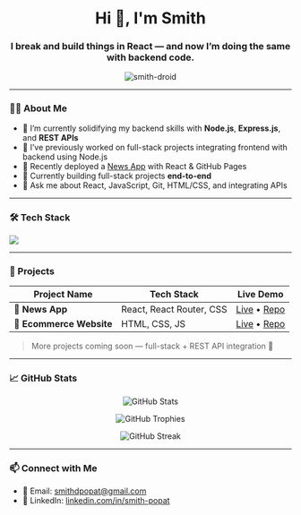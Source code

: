 <h1 align="center">Hi 👋, I'm Smith</h1>
<h3 align="center">I break and build things in React — and now I’m doing the same with backend code.</h3>

<p align="center">
  <img src="https://komarev.com/ghpvc/?username=smith-droid&label=Profile%20views&color=0e75b6&style=flat" alt="smith-droid" />
</p>

---

### 👨‍💻 About Me

- 🌱 I’m currently solidifying my backend skills with **Node.js**, **Express.js**, and **REST APIs**
- 🔄 I’ve previously worked on full-stack projects integrating frontend with backend using Node.js
- 💼 Recently deployed a [News App](https://smith-droid.github.io/news-app) with React & GitHub Pages
- 🎯 Currently building full-stack projects **end-to-end**
- 💬 Ask me about React, JavaScript, Git, HTML/CSS, and integrating APIs

---

### 🛠️ Tech Stack

<p align="left">
  <img src="https://skillicons.dev/icons?i=html,css,js,react,bootstrap,nodejs,express,mysql,git,github,vscode" />
</p>

---

### 🚀 Projects

| Project Name | Tech Stack | Live Demo |
|--------------|------------|-----------|
| 📰 **News App** | React, React Router, CSS | [Live](https://smith-droid.github.io/news-app) • [Repo](https://github.com/Smith-droid/news-app) |
| 🛒 **Ecommerce Website** | HTML, CSS, JS | [Live](https://smith-droid.github.io/ecommerce-website) • [Repo](https://github.com/Smith-droid/ecommerce-website) |

> More projects coming soon — full-stack + REST API integration 🔄

---

### 📈 GitHub Stats

<p align="center">
  <!-- GitHub Stats Card -->
  <img src="https://github-readme-stats.vercel.app/api?username=Smith-droid&show_icons=true&theme=tokyonight" alt="GitHub Stats" />
</p>

<p align="center">
  <!-- GitHub Trophies -->
  <img src="https://github-profile-trophy.vercel.app/?username=Smith-droid&theme=tokyonight&margin-w=15&no-bg=true" alt="GitHub Trophies" />
</p>

<p align="center">
  <!-- GitHub Streak Stats -->
  <img src="https://streak-stats.demolab.com?user=Smith-droid&theme=tokyonight&hide_border=true" alt="GitHub Streak" />
</p>

---

### 📫 Connect with Me

- 📧 Email: [smithdpopat@gmail.com](mailto:smithdpopat@gmail.com)
- 🔗 LinkedIn: [linkedin.com/in/smith-popat](https://linkedin.com/in/smith-popat)

